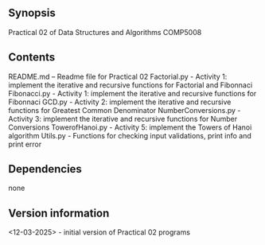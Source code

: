 ## Synopsis
Practical 02 of Data Structures and Algorithms COMP5008
 
## Contents
README.md – Readme file for Practical 02
Factorial.py - Activity 1: implement the iterative and recursive functions for Factorial and Fibonnaci
Fibonacci.py - Activity 1: implement the iterative and recursive functions for Fibonnaci
GCD.py - Activity 2:  implement the iterative and recursive functions for Greatest Common Denominator
NumberConversions.py - Activity 3: implement the iterative and recursive functions for Number Conversions
TowerofHanoi.py - Activity 5: implement the Towers of Hanoi algorithm
Utils.py - Functions for checking input validations, print info and print error

## Dependencies
none
 
## Version information
<12-03-2025> - initial version of Practical 02 programs